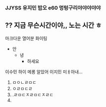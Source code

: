 ### JJYSS 유지민 밥오 e60 멍텅구리야야야야야

## ?? 지금 무슨시간이야,, 노는 시간 ㅎ

마크다운
열어분 화이팅

* 안
  * 녕   
    * 하세요 

이수민 하이 메롱
알았어 이지민
미ㅐ아내...

1. ㅁㅇㄴㄹㅁㄷ
2. ㅇㄹㅁㄷㄹ
3. .ㄹㅁㄷㅈㄹㅁㄷㅈㄹㄷ
4. 
